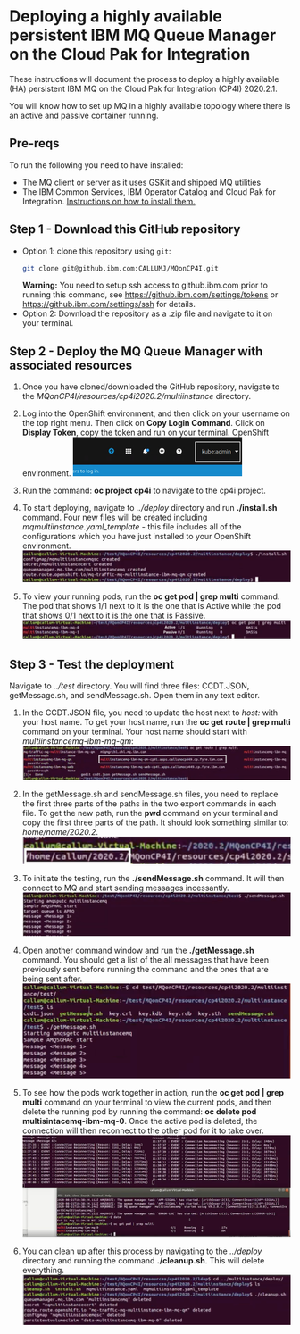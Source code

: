 # Deploying a highly available persistent IBM MQ Queue Manager on the Cloud Pak for Integration
These instructions will document the process to deploy a highly available (HA) persistent IBM MQ on the Cloud Pak for Integration (CP4I) 2020.2.1.

You will know how to set up MQ in a highly available topology where there is an active and passive container running.

## Pre-reqs
To run the following you need to have installed:
* The MQ client or server as it uses GSKit and shipped MQ utilities
* The IBM Common Services, IBM Operator Catalog and Cloud Pak for Integration. [Instructions on how to install them.](https://github.ibm.com/CALLUMJ/MQonCP4I/tree/master/instructions/cp4i2020.2/gettingstarted)

## Step 1 - Download this GitHub repository
- Option 1: clone this repository using `git`:
   ```sh
   git clone git@github.ibm.com:CALLUMJ/MQonCP4I.git
   ```
   **Warning:** You need to setup ssh access to github.ibm.com prior to running this command, see https://github.ibm.com/settings/tokens or https://github.ibm.com/settings/ssh for details. 
- Option 2: Download the repository as a .zip file and navigate to it on your terminal.

## Step 2 - Deploy the MQ Queue Manager with associated resources
1. Once you have cloned/downloaded the GitHub repository, navigate to the *MQonCP4I/resources/cp4i2020.2/multiinstance* directory.

1. Log into the OpenShift environment, and then click on your username on the top right menu. Then click on **Copy Login Command**. Click on **Display Token**, copy the token and run on your terminal.
OpenShift environment.
   ![Top right menu in the Openshit environment](img/1.png)

1. Run the command: **oc project cp4i** to navigate to the cp4i project.

1. To start deploying, navigate to *../deploy* directory and run **./install.sh** command. Four new files will be created including *mqmultiinstance.yaml_template* - this file includes all of the configurations which you have just installed to your OpenShift environment.
   ![Deployment](img/2.png)
   
1. To view your running pods, run the **oc get pod | grep multi** command. The pod that shows 1/1 next to it is the one that is Active while the pod that shows 0/1 next to it is the one that is Passive.
   ![Running pods](img/3.png)

## Step 3 - Test the deployment
Navigate to *../test* directory. You will find three files: CCDT.JSON, getMessage.sh, and sendMessage.sh. Open them in any text editor.

1. In the CCDT.JSON file, you need to update the host next to *host:* with your host name. To get your host name, run the **oc get route | grep multi** command on your terminal. Your host name should start with *multiinstancemq-ibm-mq-qm*:
   ![Choosing the right host name](img/4.png)

1. In the getMessage.sh and sendMessage.sh files, you need to replace the first three parts of the paths in the two export commands in each file. To get the new path, run the **pwd** command on your terminal and copy the first three parts of the path. It should look something similar to: *home/name/2020.2*.
   ![Replacing the first three parts of the path](img/4-2.png)

1. To initiate the testing, run the **./sendMessage.sh** command. It will then connect to MQ and start sending messages incessantly.
   ![Sending messages](img/5.png)

1. Open another command window and run the **./getMessage.sh** command. You should get a list of the all messages that have been previously sent before running the command and the ones that are being sent after.
   ![Receiving messages](img/6.png)

1. To see how the pods work together in action, run the **oc get pod | grep multi** command on your terminal to view the current pods, and then delete the running pod by running the command: **oc delete pod multisintacemq-ibm-mq-0**. Once the active pod is deleted, the connection will then reconnect to the other pod for it to take over.
   ![Deleting a pod](img/7.png)
   
1. You can clean up after this process by navigating to the *../deploy* directory and running the command **./cleanup.sh**. This will delete everything.
   ![Cleaning up](img/8.png)
